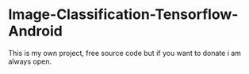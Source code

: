 # Image-Classification-Tensorflow-Android
This is my own project, free source code but if you want to donate i am always open.
